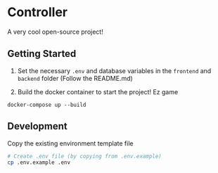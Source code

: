 # Controller

A very cool open-source project!

## Getting Started

1. Set the necessary `.env` and database variables in the `frontend` and `backend` folder (Follow the README.md)

2. Build the docker container to start the project! Ez game
```
docker-compose up --build
```

## Development

Copy the existing environment template file
```bash
# Create .env file (by copying from .env.example)
cp .env.example .env
```